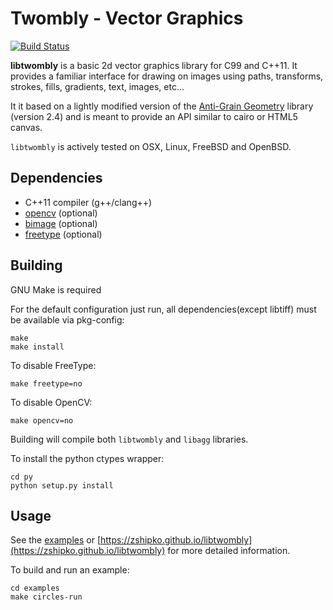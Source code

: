 # Twombly - Vector Graphics

[![Build Status](https://travis-ci.org/zshipko/libtwombly.svg?branch=master)](https://travis-ci.org/zshipko/libtwombly)

**libtwombly** is a basic 2d vector graphics library for C99 and C++11. It provides a familiar interface for drawing on images using paths, transforms, strokes, fills, gradients, text, images,  etc...

It it based on a lightly modified version of the [Anti-Grain Geometry](http://www.antigrain.com/) library (version 2.4) and is meant to provide an API similar to cairo or HTML5 canvas.

`libtwombly` is actively tested on OSX, Linux, FreeBSD and OpenBSD.

## Dependencies

- C++11 compiler (g++/clang++)
- [opencv](https://www.opencv.org/) (optional)
- [bimage](https://github.com/zshipko/bimage) (optional)
- [freetype](http://www.freetype.org/) (optional)

## Building
GNU Make is required

For the default configuration just run, all dependencies(except libtiff) must be available via pkg-config:

	make
	make install

To disable FreeType:

    make freetype=no

To disable OpenCV:

    make opencv=no

Building will compile both `libtwombly` and `libagg` libraries.

To install the python ctypes wrapper:

    cd py
    python setup.py install

## Usage

See the [examples](https://github.com/zshipko/libtwombly/tree/master/examples) or [https://zshipko.github.io/libtwombly](https://zshipko.github.io/libtwombly) for more detailed information.

To build and run an example:

    cd examples
    make circles-run

